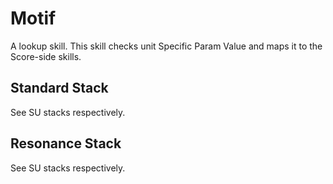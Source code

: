 # Motif

A lookup skill. This skill checks unit Specific Param Value and maps it to the Score-side skills.

## Standard Stack

See SU stacks respectively.

## Resonance Stack

See SU stacks respectively.
